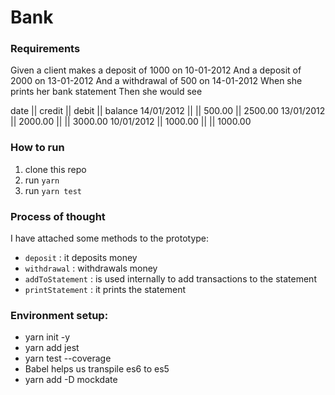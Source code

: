 # Bank

### Requirements 
Given a client makes a deposit of 1000 on 10-01-2012
And a deposit of 2000 on 13-01-2012
And a withdrawal of 500 on 14-01-2012
When she prints her bank statement
Then she would see

date || credit || debit || balance
14/01/2012 || || 500.00 || 2500.00
13/01/2012 || 2000.00 || || 3000.00
10/01/2012 || 1000.00 || || 1000.00


### How to run
1. clone this repo
2. run ```yarn```
3. run ```yarn test```

### Process of thought
I have attached some methods to the prototype: 
 - ``deposit`` : it deposits money
 - ``withdrawal`` : withdrawals money
 - ``addToStatement`` : is used internally to add transactions to the statement
 - ``printStatement`` : it prints the statement


### Environment setup:
 - yarn init -y
 - yarn add jest
 - yarn test --coverage
 - Babel helps us transpile es6 to es5
 - yarn add -D  mockdate 